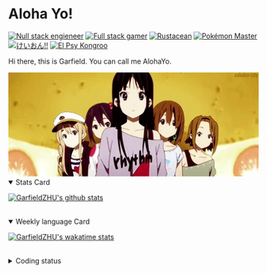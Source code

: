 # Aloha Yo!

[![Null stack engieneer](https://img.shields.io/badge/-Null_stack_engineer-a890f0)](https://github.com/GarfieldZHU)
[![Full stack gamer](https://img.shields.io/badge/-Full_stack_gamer-78c850)](https://steamcommunity.com/profiles/76561198092274492/)
[![Rustacean](https://img.shields.io/badge/-Rustacean-f74c00)](https://www.rust-lang.org/)
[![Pokémon Master](https://img.shields.io/badge/-Pokémon_Master-f8d030)](https://www.pokemon.com/us/pokedex/)
[![けいおん!!](https://img.shields.io/badge/-けいおん!!-f85888)](https://ja.wikipedia.org/wiki/%E6%94%BE%E8%AA%B2%E5%BE%8C%E3%83%86%E3%82%A3%E3%83%BC%E3%82%BF%E3%82%A4%E3%83%A0_(%E3%82%A2%E3%83%AB%E3%83%90%E3%83%A0))
[![El Psy Kongroo](https://img.shields.io/badge/-El_Psy_Kongroo-6890f0)](https://mzh.moegirl.org.cn/zh-hans/El_psy_congroo)


Hi there, this is Garfield. You can call me AlohaYo. 

<img width="640" src="https://raw.githubusercontent.com/GarfieldZHU/GarfieldZHU/master/assets/k-on-5.webp" />


<details open>
<summary>Stats Card</summary>
 
[![GarfieldZHU's github stats](https://github-readme-stats.vercel.app/api?username=GarfieldZHU&show_icons=true&theme=tokyonight)](https://github.com/anuraghazra/github-readme-stats)
 
</details>

<br/>

<details open>
<summary>Weekly language Card</summary>
 
[![GarfieldZHU's wakatime stats](https://github-readme-stats.vercel.app/api/wakatime?username=AlohaYo&theme=nightowl&layout=compact)](https://github.com/GarfieldZHU/GarfieldZHU)


<br/>

</details>

<details>

<summary>Coding status</summary>

<br/>

<!--START_SECTION:waka-->
**🐱 My GitHub Data** 

> 🏆 552 Contributions in the Year 2021
 > 
> 📦 496.5 kB Used in GitHub's Storage 
 > 
> 🚫 Not Opted to Hire
 > 
> 📜 64 Public Repositories 
 > 
> 🔑 36 Private Repositories  
 > 
**I'm an Early 🐤** 

```text
🌞 Morning    128 commits    █████░░░░░░░░░░░░░░░░░░░░   20.85% 
🌆 Daytime    188 commits    ███████░░░░░░░░░░░░░░░░░░   30.62% 
🌃 Evening    220 commits    █████████░░░░░░░░░░░░░░░░   35.83% 
🌙 Night      78 commits     ███░░░░░░░░░░░░░░░░░░░░░░   12.7%

```


📊 **This Week I Spent My Time On** 

```text
💬 Programming Languages: 
TypeScript               15 hrs 9 mins       ██████████████████░░░░░░░   72.66% 
Java                     2 hrs 2 mins        ██░░░░░░░░░░░░░░░░░░░░░░░   9.79% 
JavaScript               1 hr 30 mins        █░░░░░░░░░░░░░░░░░░░░░░░░   7.22% 
JSON                     1 hr 28 mins        █░░░░░░░░░░░░░░░░░░░░░░░░   7.1% 
Other                    15 mins             ░░░░░░░░░░░░░░░░░░░░░░░░░   1.23%

🔥 Editors: 
VS Code                  18 hrs 8 mins       █████████████████████░░░░   87.0% 
IntelliJ                 2 hrs 42 mins       ███░░░░░░░░░░░░░░░░░░░░░░   13.0%

💻 Operating System: 
Mac                      18 hrs 8 mins       █████████████████████░░░░   87.0% 
Windows                  2 hrs 42 mins       ███░░░░░░░░░░░░░░░░░░░░░░   13.0%

```


 Last Updated on 30/11/2021
<!--END_SECTION:waka-->

</details>
